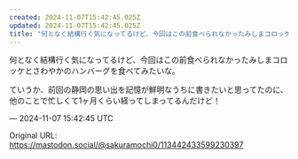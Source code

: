 ```yaml
---
created: 2024-11-07T15:42:45.025Z
updated: 2024-11-07T15:42:45.025Z
title: "何となく結構行く気になってるけど、今回はこの前食べられなかったみしまコロッケとさ[...]"
---
```


<p>何となく結構行く気になってるけど、今回はこの前食べられなかったみしまコロッケとさわやかのハンバーグを食べてみたいな。</p><p>ていうか、前回の静岡の思い出を記憶が鮮明なうちに書きたいと思ってたのに、他のことで忙しくて1ヶ月くらい経ってしまってるんだけど！</p>

&mdash; 2024-11-07 15:42:45 UTC

Original URL: https://mastodon.social/@sakuramochi0/113442433599230397
